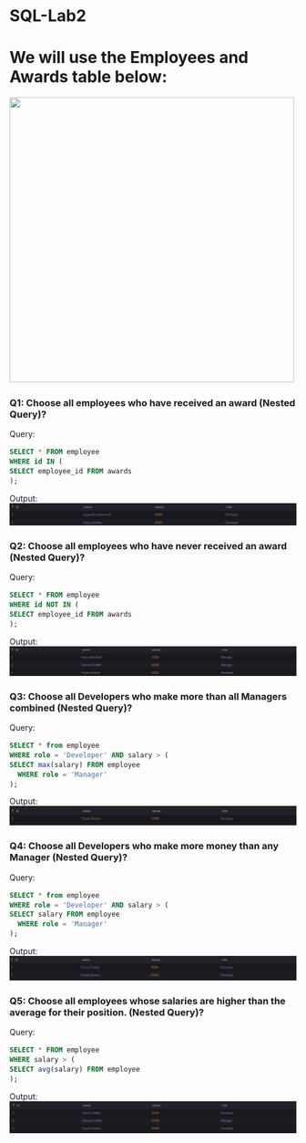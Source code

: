 # SQL-Lab2

# We will use the Employees and Awards table below:

 <img src="Lab2.png" width="500" height="500">

### Q1: Choose all employees who have received an award (Nested Query)?
Query:
```SQL
SELECT * FROM employee
WHERE id IN (
SELECT employee_id FROM awards
);
```

Output:
 ![Q1](Q1.png)

### Q2: Choose all employees who have never received an award (Nested Query)?
Query:
```SQL
SELECT * FROM employee
WHERE id NOT IN (
SELECT employee_id FROM awards
); 
```
Output:
![Q2](Q2.png)
 
### Q3: Choose all Developers who make more than all Managers combined (Nested Query)?
Query:
```SQL
SELECT * from employee
WHERE role = 'Developer' AND salary > (
SELECT max(salary) FROM employee
  WHERE role = 'Manager'
);
```

Output:
![Q3](Q3.png)

 
### Q4: Choose all Developers who make more money than any Manager (Nested Query)?
Query:
```SQL
SELECT * from employee
WHERE role = 'Developer' AND salary > (
SELECT salary FROM employee
  WHERE role = 'Manager'
);
```

Output:
![Q4](Q4.png)

 
### Q5: Choose all employees whose salaries are higher than the average for their position. (Nested Query)?
Query:
```SQL
SELECT * FROM employee
WHERE salary > (
SELECT avg(salary) FROM employee
);
```

Output:
![Q5](Q5.png)